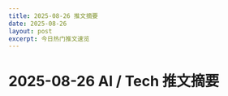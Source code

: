 ```yaml
---
title: 2025-08-26 推文摘要
date: 2025-08-26
layout: post
excerpt: 今日热门推文速览
---
```


# 2025-08-26 AI / Tech 推文摘要

